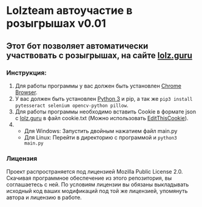 # Lolzteam автоучастие в розыгрышах v0.01

## Этот бот позволяет автоматически  участвовать с розыгрышах, на сайте [lolz.guru](https://lolz.guru)

### Инструкция:
1. Для работы программы у вас должен быть установлен [Chrome Browser](https://www.google.com/intl/ru/chrome/).
2. У вас должен быть установлен [Python 3](https://www.python.org/) и pip, а так же ```pip3 install pytesseract selenium opencv-python pillow```.
3. Для работы программы необходимо вставить Cookie в формате json с [lolz.guru](https://lolz.guru) в файл cookie.txt (Можно использовать [EditThisCookie](https://bit.ly/EditThisCookielzt)).
4. + Для Windows: Запустить двойным нажатием файл main.py
   + Для Linux: Перейти в директорию с программой и ```python3 main.py```




### Лицензия
Проект распространяется под лицензией Mozilla Public License 2.0. Скачивая программное обеспечение из этого репозитория, вы соглашаетесь с ней. По условиям лицензии вы обязаны выкладывать исходный код ваших модификаций под той же лицензией, упомянуть автора и лицензию в работе.
